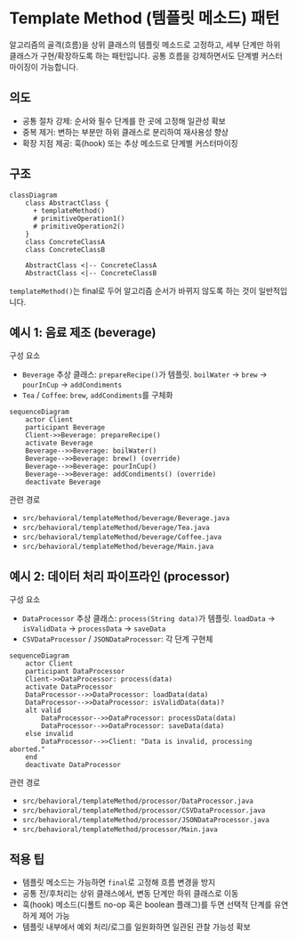 # Template Method (템플릿 메소드) 패턴

알고리즘의 골격(흐름)을 상위 클래스의 템플릿 메소드로 고정하고, 세부 단계만 하위 클래스가 구현/확장하도록 하는 패턴입니다. 공통 흐름을 강제하면서도 단계별 커스터마이징이 가능합니다.

## 의도
- 공통 절차 강제: 순서와 필수 단계를 한 곳에 고정해 일관성 확보
- 중복 제거: 변하는 부분만 하위 클래스로 분리하여 재사용성 향상
- 확장 지점 제공: 훅(hook) 또는 추상 메소드로 단계별 커스터마이징

## 구조

```mermaid
classDiagram
    class AbstractClass {
      + templateMethod()
      # primitiveOperation1()
      # primitiveOperation2()
    }
    class ConcreteClassA
    class ConcreteClassB

    AbstractClass <|-- ConcreteClassA
    AbstractClass <|-- ConcreteClassB
```

`templateMethod()`는 final로 두어 알고리즘 순서가 바뀌지 않도록 하는 것이 일반적입니다.

## 예시 1: 음료 제조 (beverage)

구성 요소
- `Beverage` 추상 클래스: `prepareRecipe()`가 템플릿. `boilWater` → `brew` → `pourInCup` → `addCondiments`
- `Tea` / `Coffee`: `brew`, `addCondiments`를 구체화

```mermaid
sequenceDiagram
    actor Client
    participant Beverage
    Client->>Beverage: prepareRecipe()
    activate Beverage
    Beverage-->>Beverage: boilWater()
    Beverage-->>Beverage: brew() (override)
    Beverage-->>Beverage: pourInCup()
    Beverage-->>Beverage: addCondiments() (override)
    deactivate Beverage
```

관련 경로
- `src/behavioral/templateMethod/beverage/Beverage.java`
- `src/behavioral/templateMethod/beverage/Tea.java`
- `src/behavioral/templateMethod/beverage/Coffee.java`
- `src/behavioral/templateMethod/beverage/Main.java`

## 예시 2: 데이터 처리 파이프라인 (processor)

구성 요소
- `DataProcessor` 추상 클래스: `process(String data)`가 템플릿. `loadData` → `isValidData` → `processData` → `saveData`
- `CSVDataProcessor` / `JSONDataProcessor`: 각 단계 구현체

```mermaid
sequenceDiagram
    actor Client
    participant DataProcessor
    Client->>DataProcessor: process(data)
    activate DataProcessor
    DataProcessor-->>DataProcessor: loadData(data)
    DataProcessor-->>DataProcessor: isValidData(data)?
    alt valid
        DataProcessor-->>DataProcessor: processData(data)
        DataProcessor-->>DataProcessor: saveData(data)
    else invalid
        DataProcessor-->>Client: "Data is invalid, processing aborted."
    end
    deactivate DataProcessor
```

관련 경로
- `src/behavioral/templateMethod/processor/DataProcessor.java`
- `src/behavioral/templateMethod/processor/CSVDataProcessor.java`
- `src/behavioral/templateMethod/processor/JSONDataProcessor.java`
- `src/behavioral/templateMethod/processor/Main.java`

## 적용 팁
- 템플릿 메소드는 가능하면 `final`로 고정해 흐름 변경을 방지
- 공통 전/후처리는 상위 클래스에서, 변동 단계만 하위 클래스로 이동
- 훅(hook) 메소드(디폴트 no-op 혹은 boolean 플래그)를 두면 선택적 단계를 유연하게 제어 가능
- 템플릿 내부에서 예외 처리/로그를 일원화하면 일관된 관찰 가능성 확보
